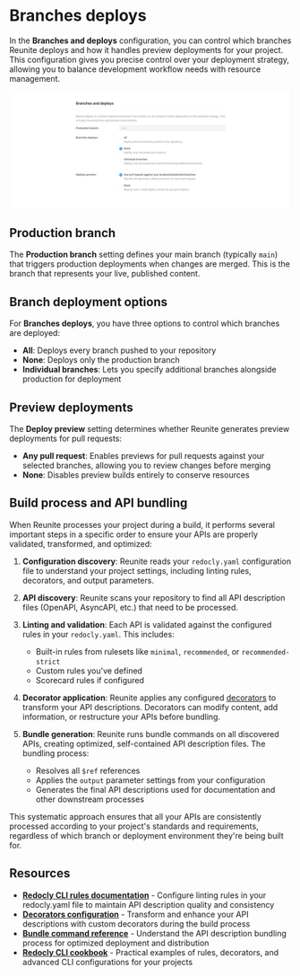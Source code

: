 # Branches deploys

In the **Branches and deploys** configuration, you can control which branches Reunite deploys and how it handles preview deployments for your project.
This configuration gives you precise control over your deployment strategy, allowing you to balance development workflow needs with resource management.

![Branches deploys](../images/reunite-branches-deploys.png)


## Production branch

The **Production branch** setting defines your main branch (typically `main`) that triggers production deployments when changes are merged.
This is the branch that represents your live, published content.

## Branch deployment options

For **Branches deploys**, you have three options to control which branches are deployed:

- **All**: Deploys every branch pushed to your repository
- **None**: Deploys only the production branch
- **Individual branches**: Lets you specify additional branches alongside production for deployment

## Preview deployments

The **Deploy preview** setting determines whether Reunite generates preview deployments for pull requests:

- **Any pull request**: Enables previews for pull requests against your selected branches, allowing you to review changes before merging
- **None**: Disables preview builds entirely to conserve resources

## Build process and API bundling

When Reunite processes your project during a build, it performs several important steps in a specific order to ensure your APIs are properly validated, transformed, and optimized:

1. **Configuration discovery**: Reunite reads your `redocly.yaml` configuration file to understand your project settings, including linting rules, decorators, and output parameters.

2. **API discovery**: Reunite scans your repository to find all API description files (OpenAPI, AsyncAPI, etc.) that need to be processed.

3. **Linting and validation**: Each API is validated against the configured rules in your `redocly.yaml`. This includes:
   - Built-in rules from rulesets like `minimal`, `recommended`, or `recommended-strict`
   - Custom rules you've defined
   - Scorecard rules if configured

4. **Decorator application**: Reunite applies any configured [decorators](https://redocly.com/docs/cli/decorators) to transform your API descriptions.
   Decorators can modify content, add information, or restructure your APIs before bundling.

5. **Bundle generation**: Reunite runs bundle commands on all discovered APIs, creating optimized, self-contained API description files. The bundling process:
   - Resolves all `$ref` references
   - Applies the `output` parameter settings from your configuration
   - Generates the final API descriptions used for documentation and other downstream processes

This systematic approach ensures that all your APIs are consistently processed according to your project's standards and requirements, regardless of which branch or deployment environment they're being built for.

## Resources

- **[Redocly CLI rules documentation](https://redocly.com/docs/cli/rules)** - Configure linting rules in your redocly.yaml file to maintain API description quality and consistency
- **[Decorators configuration](https://redocly.com/docs/cli/decorators)** - Transform and enhance your API descriptions with custom decorators during the build process
- **[Bundle command reference](https://redocly.com/docs/cli/commands/bundle)** - Understand the API description bundling process for optimized deployment and distribution
- **[Redocly CLI cookbook](https://github.com/Redocly/redocly-cli-cookbook)** - Practical examples of rules, decorators, and advanced CLI configurations for your projects
